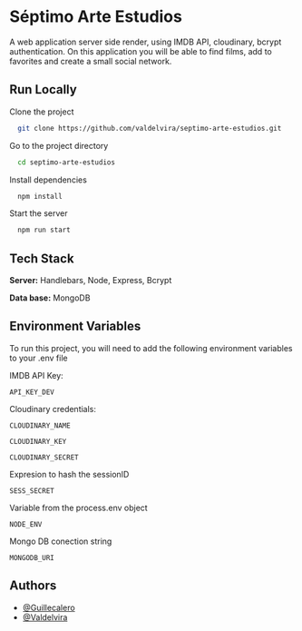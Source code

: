 
# Séptimo Arte Estudios

A web application server side render, using IMDB API, cloudinary, bcrypt authentication.
On this application you will be able to find films, add to favorites and create a small social network.



## Run Locally

Clone the project

```bash
  git clone https://github.com/valdelvira/septimo-arte-estudios.git
```

Go to the project directory

```bash
  cd septimo-arte-estudios
```

Install dependencies

```bash
  npm install
```

Start the server

```bash
  npm run start
```


## Tech Stack

**Server:** Handlebars, Node, Express, Bcrypt

**Data base:** MongoDB


## Environment Variables

To run this project, you will need to add the following environment variables to your .env file

IMDB API Key:

`API_KEY_DEV`

Cloudinary credentials:

`CLOUDINARY_NAME`

`CLOUDINARY_KEY`

`CLOUDINARY_SECRET`

Expresion to hash the sessionID

`SESS_SECRET`

Variable from the process.env object 

`NODE_ENV`

Mongo DB conection string

`MONGODB_URI`
## Authors

- [@Guillecalero](https://www.github.com/guillecalero)
- [@Valdelvira](https://www.github.com/valdelvira)


